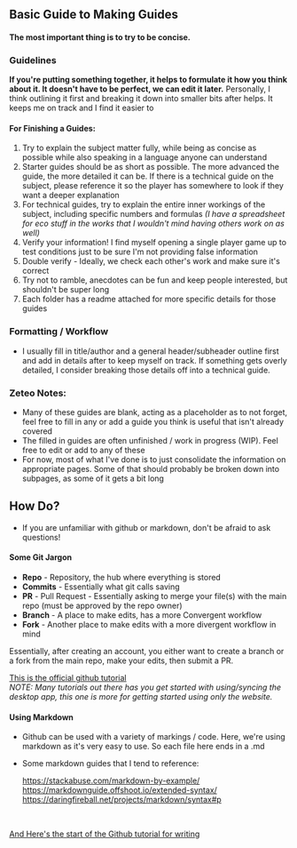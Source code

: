 ## Basic Guide to Making Guides

#### The most important thing is to try to be concise.


### Guidelines

**If you're putting something together, it helps to formulate it how you think about it. It doesn't have to be perfect, we can edit it later.**
Personally, I think outlining it first and breaking it down into smaller bits after helps. It keeps me on track and I find it easier to 

#### For Finishing a Guides:
1) Try to explain the subject matter fully, while being as concise as possible while also speaking in a language anyone can understand
2) Starter guides should be as short as possible. The more advanced the guide, the more detailed it can be. If there is a technical guide on the subject, please reference it so the player has somewhere to look if they want a deeper explanation
3) For technical guides, try to explain the entire inner workings of the subject, including specific numbers and formulas *(I have a spreadsheet for eco stuff in the works that I wouldn't mind having others work on as well)*
4) Verify your information! I find myself opening a single player game up to test conditions just to be sure I'm not providing false information
5) Double verify - Ideally, we check each other's work and make sure it's correct
6) Try not to ramble, anecdotes can be fun and keep people interested, but shouldn't be super long
7) Each folder has a readme attached for more specific details for those guides


### Formatting / Workflow
- I usually fill in title/author and a general header/subheader outline first and add in details after to keep myself on track. If something gets overly detailed, I consider breaking those details off into a technical guide.

### Zeteo Notes:

- Many of these guides are blank, acting as a placeholder as to not forget, feel free to fill in any or add a guide you think is useful that isn't already covered
- The filled in guides are often unfinished / work in progress (WIP). Feel free to edit or add to any of these
- For now, most of what I've done is to just consolidate the information on appropriate pages. Some of that should probably be broken down into subpages, as some of it gets a bit long

## How Do?
- If you are unfamiliar with github or markdown, don't be afraid to ask questions!

#### Some Git Jargon
- **Repo** - Repository, the hub where everything is stored
- **Commits** - Essentially what git calls saving
- **PR** - Pull Request - Essentially asking to merge your file(s) with the main repo (must be approved by the repo owner)
- **Branch** - A place to make edits, has a more Convergent workflow
- **Fork** - Another place to make edits with a more divergent workflow in mind

Essentially, after creating an account, you either want to create a branch or a fork from the main repo, make your edits, then submit a PR.

[This is the official github tutorial](https://docs.github.com/en/get-started/quickstart/hello-world#creating-a-branch) <br>
*NOTE: Many tutorials out there has you get started with using/syncing the desktop app, this one is more for getting started using only the website.*

#### Using Markdown

- Github can be used with a variety of markings / code. Here, we're using markdown as it's very easy to use. So each file here ends in a .md
- Some markdown guides that I tend to reference:

    https://stackabuse.com/markdown-by-example/ <br>
    https://markdownguide.offshoot.io/extended-syntax/ <br>
    https://daringfireball.net/projects/markdown/syntax#p <br>
    
<br>

[And Here's the start of the Github tutorial for writing](https://docs.github.com/en/get-started/writing-on-github/getting-started-with-writing-and-formatting-on-github/quickstart-for-writing-on-github)
